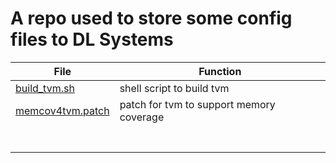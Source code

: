 # A repo used to store some config files to DL Systems


| File                                   | Function                                 |
|----------------------------------------|------------------------------------------|
| [build_tvm.sh](./build_tvm.sh)         | shell script to build tvm                |
| [memcov4tvm.patch](./memcov4tvm.patch) | patch for tvm to support memory coverage |
|                                        |                                          |
|                                        |                                          |
|                                        |                                          |
|                                        |                                          |
|                                        |                                          |
|                                        |                                          |
|                                        |                                          |
